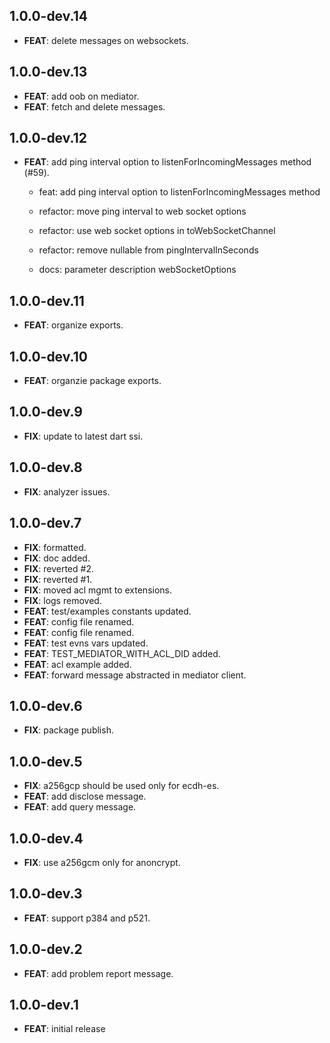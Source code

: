 ## 1.0.0-dev.14

 - **FEAT**: delete messages on websockets.

## 1.0.0-dev.13

 - **FEAT**: add oob on mediator.
 - **FEAT**: fetch and delete messages.

## 1.0.0-dev.12

 - **FEAT**: add ping interval option to listenForIncomingMessages method (#59).

    * feat: add ping interval option to listenForIncomingMessages method
    
    * refactor: move ping interval to web socket options
    
    * refactor: use web socket options in toWebSocketChannel
    
    * refactor: remove nullable from pingIntervalInSeconds
    
    * docs: parameter description webSocketOptions


## 1.0.0-dev.11

 - **FEAT**: organize exports.

## 1.0.0-dev.10

 - **FEAT**: organzie package exports.

## 1.0.0-dev.9

 - **FIX**: update to latest dart ssi.

## 1.0.0-dev.8

 - **FIX**: analyzer issues.

## 1.0.0-dev.7

 - **FIX**: formatted.
 - **FIX**: doc added.
 - **FIX**: reverted #2.
 - **FIX**: reverted #1.
 - **FIX**: moved acl mgmt to extensions.
 - **FIX**: logs removed.
 - **FEAT**: test/examples constants updated.
 - **FEAT**: config file renamed.
 - **FEAT**: config file renamed.
 - **FEAT**: test evns vars updated.
 - **FEAT**: TEST_MEDIATOR_WITH_ACL_DID added.
 - **FEAT**: acl example added.
 - **FEAT**: forward message abstracted in mediator client.

## 1.0.0-dev.6

 - **FIX**: package publish.

## 1.0.0-dev.5

 - **FIX**: a256gcp should be used only for ecdh-es.
 - **FEAT**: add disclose message.
 - **FEAT**: add query message.

## 1.0.0-dev.4

 - **FIX**: use a256gcm only for anoncrypt.

## 1.0.0-dev.3

 - **FEAT**: support p384 and p521.

## 1.0.0-dev.2

 - **FEAT**: add problem report message.

## 1.0.0-dev.1

 - **FEAT**: initial release